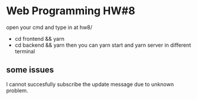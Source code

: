 # Web Programming HW#8
open your cmd and type in 
at hw8/
- cd frontend && yarn
- cd backend && yarn
then you can yarn start and yarn server in different terminal

## some issues
I cannot succesfully subscribe the update message due to unknown problem.